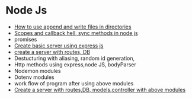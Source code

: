 # Node Js

* [How to use append and write files in directories](https://replit.com/@naveenkumarc1/node-js-log-files#index.js)
* [Scopes and callback hell, sync methods in node js](https://replit.com/@naveenkumarc1/nodejs-scope#index.js)
* promises
* [Create basic server using express js](https://replit.com/@naveenkumarc1/nodejs-express-basics#index.js)
* [create a server with routes, DB](https://replit.com/@naveenkumarc1/nodejs-express-basics#index.js)
* Destucturing with aliasing, random id generation,
* Http methods using express,node JS, bodyParser
* Nodemon modules
* Dotenv modules
* work flow of program after using above modules
* [Create a server with routes,DB, models,controller with above modules](https://replit.com/@naveenkumarc1/nodejs-express#index.js)
